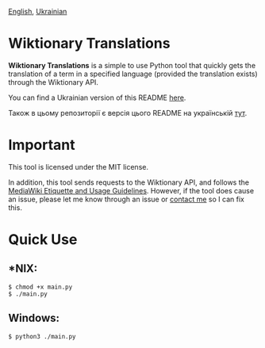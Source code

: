 [English](./README.md), [Ukrainian](./README_UK.md)

# Wiktionary Translations

__Wiktionary Translations__ is a simple to use Python tool that quickly gets the translation of a term in a specified language (provided the translation exists) through the Wiktionary API.

You can find a Ukrainian version of this README [here](./README_UK.md).

Також в цьому репозиторії є версія цього README на
українській [тут](./README_UK.md).

# Important

This tool is licensed under the MIT license.

In addition, this tool sends requests to the Wiktionary API, and follows the [MediaWiki Etiquette and Usage Guidelines](https://www.mediawiki.org/wiki/API:Etiquette). However, if the tool does cause an issue, please let me know through an issue or [contact me](mailto:r.chapple.business@gmail.com) so I can fix this.

# Quick Use

## *NIX:
```console
$ chmod +x main.py
$ ./main.py
```

## Windows:
```console
$ python3 ./main.py
```
